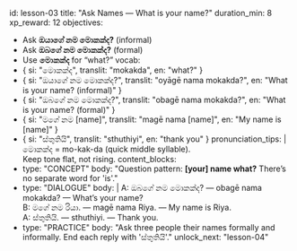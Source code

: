 id: lesson-03
title: "Ask Names — What is your name?"
duration_min: 8
xp_reward: 12
objectives:
  - Ask **ඔයාගේ නම මොකක්ද?** (informal)
  - Ask **ඔබගේ නම මොකක්ද?** (formal)
  - Use **මොකක්ද** for “what?”
vocab:
  - { si: "මොකක්ද", translit: "mokakda", en: "what?" }
  - { si: "ඔයාගේ නම මොකක්ද?", translit: "oyāgē nama mokakda?", en: "What is your name? (informal)" }
  - { si: "ඔබගේ නම මොකක්ද?", translit: "obagē nama mokakda?", en: "What is your name? (formal)" }
  - { si: "මගේ නම [name]", translit: "magē nama [name]", en: "My name is [name]" }
  - { si: "ස්තුතියි", translit: "sthuthiyi", en: "thank you" }
pronunciation_tips: |
  මොකක්ද = mo-kak-da (quick middle syllable).  
  Keep tone flat, not rising.
content_blocks:
  - type: "CONCEPT"
    body: "Question pattern: **[your] name what?** There’s no separate word for 'is'."
  - type: "DIALOGUE"
    body: |
      A: ඔබගේ නම මොකක්ද? — obagē nama mokakda? — What’s your name?  
      B: මගේ නම රියා. — magē nama Riya. — My name is Riya.  
      A: ස්තුතියි. — sthuthiyi. — Thank you.
  - type: "PRACTICE"
    body: "Ask three people their names formally and informally. End each reply with 'ස්තුතියි'."
unlock_next: "lesson-04"
